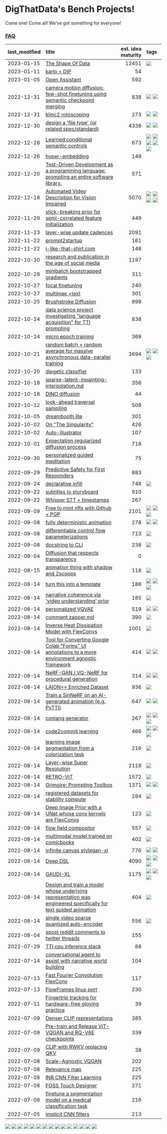 # DigThatData's Bench Projects!

Come one! Come all! We've got something for everyone!

### [FAQ](https://github.com/dmarx/bench-warmers/blob/main/FAQ.md)

|last_modified|title|est. idea maturity|tags
|:---|:---|---:|:---|
|2023-01-15|[The Shape Of Data](the_shape_of_data.md)|12451|![](https://img.shields.io/badge/tag-publication-25a9f1)|
|2023-01-11|[karlo + DIP](karlo-dip.md)|54||
|2023-01-05|[Open Assistant](open-assistant.md)|592||
|2022-12-31|[camera motion diffusion: few-shot finetuning using semantic checkpoint merging](residual_checkpoint_finetune_for_motion_transfer.md)|838|![](https://img.shields.io/badge/tag-animation-4b9e32) ![](https://img.shields.io/badge/tag-experimental-c5d714)|
|2022-12-31|[klmc2 rotoscoping](klmc2_rotoscoping.md)|273|![](https://img.shields.io/badge/tag-animation-4b9e32) ![](https://img.shields.io/badge/tag-tooling-a168f4)|
|2022-12-30|[design a 'file type' (or related spec/standard)](filetype-for-ai-art-and-animation.md)|4338|![](https://img.shields.io/badge/tag-animation-4b9e32) ![](https://img.shields.io/badge/tag-tooling-a168f4)|
|2022-12-28|[Learned conditional semantic controls](learned-conditional-semantic-controls.md)|673|![](https://img.shields.io/badge/tag-animation-4b9e32) ![](https://img.shields.io/badge/tag-colab-33b5de) ![](https://img.shields.io/badge/tag-experimental-c5d714) ![](https://img.shields.io/badge/tag-prompting-473080) ![](https://img.shields.io/badge/tag-tooling-a168f4)|
|2022-12-26|[hyper-embedding](hyperembedding.md)|149||
|2022-12-20|[Test-Driven Development as a programming language: prompting an entire software library.](tdd_is_2_op.md)|571||
|2022-12-18|[Automated Video Description for Vision Impaired](automated-video-description.md)|5070|![](https://img.shields.io/badge/tag-accessibility-72fcc) ![](https://img.shields.io/badge/tag-dataset-61717a) ![](https://img.shields.io/badge/tag-foundation-48e52e) ![](https://img.shields.io/badge/tag-publicgood-84f8cf)|
|2022-11-29|[stick-breaking prior for semi-correlated feature initialization](stickbreaking-init.md)|449||
|2022-11-23|[layer-wise update cadences](layer-wise-update-cadences.md)|2091||
|2022-11-22|[prompt2startup](prompt2startup.md)|161||
|2022-11-22|[i-like-that-shirt.com](ilikethatshirt.com.md)|148||
|2022-10-30|[research and publication in the age of social media](research-and-social.md)|1197||
|2022-10-28|[minibatch bootstrapped gradients](minibatch-bootstrapped-gradients.md)|311||
|2022-10-27|[focal finetuning](focal_finetuning.md)|240||
|2022-10-27|[multimae +text](multimae_w_text.md)|301||
|2022-10-25|[Brushstroke Diffusion](brushstroke-diffusion.md)|898||
|2022-10-24|[data science project investigating "language acquisition" for TTI prompting](tti_language_aqcuisition.md)|838||
|2022-10-24|[micro epoch training](micro-epoch.md)|369||
|2022-10-21|[random batch + random average for massive asynchronous data-parallel training](async-evolutionary-ddp.md)|3694|![](https://img.shields.io/badge/tag-experimental-c5d714) ![](https://img.shields.io/badge/tag-foundation-48e52e) ![](https://img.shields.io/badge/tag-tooling-a168f4)|
|2022-10-20|[diegetic classifier](diegetic-classifier.md)|133||
|2022-10-18|[sparse-latent-inpainting-interpolation.md](sparse-latent-inpainting-interpolation.md)|356||
|2022-10-18|[DINO diffusion](DINO-diffusion.md)|44||
|2022-10-12|[look-ahead traversal sampling](look-ahead-traversal-sampling.md)|508||
|2022-10-05|[dreambooth lite](dreambooth-lite.md)|301||
|2022-10-02|[On "The Singularity"](alternative-perspective-on-the-singularity.md)|426||
|2022-10-02|[Auto-illustrator](auto-illustrator.md)|107||
|2022-10-01|[Expectation regularized diffusion process](expectation-regularized-diffusion.md)|718||
|2022-09-30|[personalized guided meditation](personalized-guided-meditation.md)|75||
|2022-09-29|[Predictive Safety for First Responders](safety-officer.md)|883||
|2022-09-24|[declarative infill](declarative-infill.md)|748|![](https://img.shields.io/badge/tag-experimental-c5d714)|
|2022-09-22|[subtitles to storyboard](subtitles-to-storyboard.md)|910||
|2022-09-22|[Whisper STT + timestamps](whisper-stt-plus-timestamps.md)|267||
|2022-09-09|[Free to mint nfts with Github + PGP](free-to-mint-nfts_git_plus_pgp.md)|2101|![](https://img.shields.io/badge/tag-publicgood-84f8cf) ![](https://img.shields.io/badge/tag-tooling-a168f4) ![](https://img.shields.io/badge/tag-wip-7ca620)|
|2022-09-08|[fully deterministic animation](fully-deterministic-animation.md)|278|![](https://img.shields.io/badge/tag-animation-4b9e32) ![](https://img.shields.io/badge/tag-experimental-c5d714)|
|2022-09-08|[differentiable control flow parameterizations](differentiable-control-flow-parameterizations.md)|713|![](https://img.shields.io/badge/tag-experimental-c5d714)|
|2022-09-08|[docstring to CLI](docstring-to-cli.md)|238|![](https://img.shields.io/badge/tag-tooling-a168f4)|
|2022-09-04|[Diffusion that respects transparency](diffusion-that-respects-transparency.md)|0||
|2022-08-15|[animation thing with shadow and 2scoops](shadow-and2scoops-animation-thing.md)|118|![](https://img.shields.io/badge/tag-animation-4b9e32)|
|2022-08-14|[turn this into a template](benchwarmers-template.md)|186|![](https://img.shields.io/badge/tag-meta-0fcaa) ![](https://img.shields.io/badge/tag-tooling-a168f4) ![](https://img.shields.io/badge/tag-wip-7ca620)|
|2022-08-14|[narrative coherence via 'video understanding' prior](narrative_coherence_via_video_understanding_prior.md)|185|![](https://img.shields.io/badge/tag-animation-4b9e32)|
|2022-08-14|[personalized VQVAE](personalized-vqvae.md)|519|![](https://img.shields.io/badge/tag-experimental-c5d714) ![](https://img.shields.io/badge/tag-tooling-a168f4)|
|2022-08-14|[comment zapper.md](comment-zapper.md)|390|![](https://img.shields.io/badge/tag-tooling-a168f4)|
|2022-08-14|[Inverse Heat Dissipation Model with FlexConvs](IHDM_with_FlexConvs.md)|1001|![](https://img.shields.io/badge/tag-experimental-c5d714)|
|2022-08-14|[Tool for Converting Google Colab "Forms" UI annotations to a more environment agnostic framework](colab-ui-converter.md)|414|![](https://img.shields.io/badge/tag-colab-33b5de) ![](https://img.shields.io/badge/tag-tooling-a168f4)|
|2022-08-14|[NeRF-GAN / VQ-NeRF for procedural generation](nerf-gan.md)|314|![](https://img.shields.io/badge/tag-animation-4b9e32) ![](https://img.shields.io/badge/tag-nerf-6f4790)|
|2022-08-14|[LAION++ Enriched Dataset](laion-plus-plus.md)|936|![](https://img.shields.io/badge/tag-dataset-61717a)|
|2022-08-14|[Train a SinNeRF on an AI-generated animation (e.g. PyTTI)](train_a_SinNeRF_on_a_pytti_animation.md)|647|![](https://img.shields.io/badge/tag-animation-4b9e32) ![](https://img.shields.io/badge/tag-nerf-6f4790)|
|2022-08-14|[conlang generator](conlang_lm.md)|267|![](https://img.shields.io/badge/tag-carp-9bf4b7) ![](https://img.shields.io/badge/tag-dataset-61717a) ![](https://img.shields.io/badge/tag-experimental-c5d714)|
|2022-08-14|[code2commit learning](code2commit-learning.md)|466|![](https://img.shields.io/badge/tag-carp-9bf4b7) ![](https://img.shields.io/badge/tag-experimental-c5d714) ![](https://img.shields.io/badge/tag-foundation-48e52e)|
|2022-08-14|[learning image segmentation from a colorization task](learning_image_segmentation_from_a_colorization_task.md)|216|![](https://img.shields.io/badge/tag-experimental-c5d714)|
|2022-08-14|[Layer-wise Super Resolution](layerwise-and-objectwise-inpainting-and-super-resolution.md)|2118|![](https://img.shields.io/badge/tag-experimental-c5d714)|
|2022-08-14|[RETRO-ViT](RETRO-ViT.md)|1572|![](https://img.shields.io/badge/tag-experimental-c5d714)|
|2022-08-14|[Grimoire: Prompting Toolbox](grimoire.md)|1371|![](https://img.shields.io/badge/tag-prompting-473080) ![](https://img.shields.io/badge/tag-tooling-a168f4)|
|2022-08-14|[registered datasets for stability compute](registered-datasets-for-sstability-compute.md)|284|![](https://img.shields.io/badge/tag-stability-e2851f)|
|2022-08-14|[Deep Image Prior with a UNet whose conv kernels are FlexConvs](FlexConv_DIP.md)|123|![](https://img.shields.io/badge/tag-experimental-c5d714)|
|2022-08-14|[flow field compositor](flow-field-compositor.md)|557|![](https://img.shields.io/badge/tag-tooling-a168f4)|
|2022-08-14|[multimodal model trained on comicbooks](multimodal-model-trained-on-comicbooks.md)|402|![](https://img.shields.io/badge/tag-foundation-48e52e)|
|2022-08-14|[infinite canvas stylegan-xl](infinite-canvas-stylegan-xl.md)|776|![](https://img.shields.io/badge/tag-animation-4b9e32) ![](https://img.shields.io/badge/tag-experimental-c5d714)|
|2022-08-14|[Deep DSL](multistage-unsupervised-deep-DSL-learning-from-prompts-data.md)|4090|![](https://img.shields.io/badge/tag-experimental-c5d714) ![](https://img.shields.io/badge/tag-prompting-473080) ![](https://img.shields.io/badge/tag-tooling-a168f4)|
|2022-08-14|[GAUDI-XL](gaudi-xl.md)|1175|![](https://img.shields.io/badge/tag-animation-4b9e32) ![](https://img.shields.io/badge/tag-experimental-c5d714) ![](https://img.shields.io/badge/tag-foundation-48e52e)|
|2022-08-14|[Design and train a model whose underlying representation was engineered specifically for text guided animation](image-model-designed-for-clip-guided-animation.md)|404|![](https://img.shields.io/badge/tag-animation-4b9e32)|
|2022-08-14|[single video sparse quantized auto-encoder](single_video_sparse_quantized_auto-encoder.md)|556|![](https://img.shields.io/badge/tag-animation-4b9e32)|
|2022-08-04|[xpost reddit comments to twitter threads](reddit2twitter.md)|155||
|2022-07-29|[TTI cpu inference stack](TTI-cpu-inference-stack.md)|88||
|2022-07-14|[conversational agent to assist with narrative world building](world-building-agent.md)|104||
|2022-07-13|[Fast Fourier Convolution FlexConv](FFC-Flexconv.md)|117||
|2022-07-13|[FlowFrames linux port](flowframes-linux-port.md)|230||
|2022-07-11|[Fingertrip tracking for hardware-free gloving practice](fingertrip_tracking_for_hardware_free_gloveing_practice.md)|39||
|2022-07-09|[Denser CLIP representations](denser-CLIP.md)|385||
|2022-07-09|[Pre-train and Release ViT-VQGAN and RQ-VAE checkpoints](pretrained_vit-vqgan_checkpoints.md)|339||
|2022-07-09|[CLIP with RWKV replacing QKV](RWKV-CLIP.md)|38||
|2022-07-08|[Scale-Agnostic VQGAN](scale-agnostic_VQGAN.md)|202||
|2022-07-08|[Relevance map](Relevance_map.md)|225||
|2022-07-08|[INR CNN Filter Learning](INR_CNN_filter_learning.md)|225||
|2022-07-08|[FOSS Touch Designer](FOSS_touch_designer.md)|271||
|2022-07-08|[finetune a segmentation model on a medical classification task](finetune_a_segmentation_model_on_a_medical_classification_task.md)|216||
|2022-07-05|[implicit CNN filters](implicit-cnn-filters.md)|213||

![](https://img.shields.io/badge/tag-experimental-c5d714) ![](https://img.shields.io/badge/tag-publicgood-84f8cf) ![](https://img.shields.io/badge/tag-carp-9bf4b7) ![](https://img.shields.io/badge/tag-nerf-6f4790) ![](https://img.shields.io/badge/tag-prompting-473080) ![](https://img.shields.io/badge/tag-animation-4b9e32) ![](https://img.shields.io/badge/tag-publication-25a9f1) ![](https://img.shields.io/badge/tag-colab-33b5de) ![](https://img.shields.io/badge/tag-tooling-a168f4) ![](https://img.shields.io/badge/tag-stability-e2851f) ![](https://img.shields.io/badge/tag-accessibility-72fcc) ![](https://img.shields.io/badge/tag-meta-0fcaa) ![](https://img.shields.io/badge/tag-wip-7ca620) ![](https://img.shields.io/badge/tag-dataset-61717a) ![](https://img.shields.io/badge/tag-foundation-48e52e)

